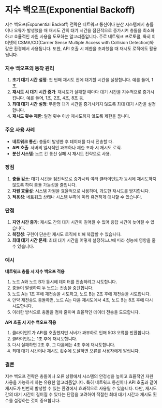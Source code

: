 # 지수 백오프(Exponential Backoff)

지수 백오프(Exponential Backoff) 전략은 네트워크 통신이나 분산 시스템에서 충돌이나 오류가 발생했을 때 재시도 간의 대기 시간을 점진적으로 증가시켜 충돌을 최소화하고 효율적인 자원 사용을 도모하는 알고리즘입니다. 주로 네트워크 프로토콜, 특히 이더넷의 CSMA/CD(Carrier Sense Multiple Access with Collision Detection)와 같은 환경에서 사용됩니다. 또한, API 호출 시 제한을 초과했을 때 재시도 로직에도 활용됩니다.

### 지수 백오프의 동작 원리

1. **초기 대기 시간 설정**: 첫 번째 재시도 전에 대기할 시간을 설정합니다. 예를 들어, 1초.
2. **재시도 시 대기 시간 증가**: 재시도가 실패할 때마다 대기 시간을 지수적으로 증가시킵니다. 예를 들어, 1초, 2초, 4초, 8초 등.
3. **최대 대기 시간 설정**: 무한정 대기 시간을 증가시키지 않도록 최대 대기 시간을 설정합니다.
4. **재시도 횟수 제한**: 일정 횟수 이상 재시도하지 않도록 제한을 둡니다.

### 주요 사용 사례

- **네트워크 통신**: 충돌이 발생한 후 데이터를 다시 전송할 때.
- **API 호출**: 서버의 일시적인 과부하나 제한 초과 시 재시도 로직.
- **분산 시스템**: 노드 간 통신 실패 시 재시도 전략으로 사용.

### 장점

1. **충돌 감소**: 대기 시간을 점진적으로 증가시켜 여러 클라이언트가 동시에 재시도하지 않도록 하여 충돌 가능성을 줄입니다.
2. **자원 효율성**: 시스템 자원을 효율적으로 사용하며, 과도한 재시도를 방지합니다.
3. **적응성**: 네트워크 상태나 시스템 부하에 따라 유연하게 대처할 수 있습니다.

### 단점

1. **지연 시간 증가**: 재시도 간의 대기 시간이 길어질 수 있어 응답 시간이 늦어질 수 있습니다.
2. **복잡성**: 구현이 단순한 재시도 로직에 비해 복잡할 수 있습니다.
3. **최대 대기 시간 문제**: 최대 대기 시간을 어떻게 설정하느냐에 따라 성능에 영향을 줄 수 있습니다.

### 예시

**네트워크 충돌 시 지수 백오프 적용**

1. 노드 A와 노드 B가 동시에 데이터를 전송하려고 시도합니다.
2. 충돌이 발생하여 두 노드는 전송을 중단합니다.
3. 노드 A는 1초 후에 재전송을 시도하고, 노드 B는 2초 후에 재전송을 시도합니다.
4. 만약 재전송도 충돌하면, 노드 A는 다음 재시도에서 4초, 노드 B는 8초 후에 다시 시도합니다.
5. 이러한 방식으로 충돌을 점차 줄이며 효율적인 데이터 전송을 도모합니다.

**API 호출 시 지수 백오프 적용**

1. 클라이언트가 API를 호출했지만 서버가 과부하로 인해 503 오류를 반환합니다.
2. 클라이언트는 1초 후에 재시도합니다.
3. 다시 실패하면 2초 후, 그 다음에는 4초 후에 재시도합니다.
4. 최대 대기 시간이나 재시도 횟수에 도달하면 오류를 사용자에게 알립니다.

### 결론

지수 백오프 전략은 충돌이나 오류 상황에서 시스템의 안정성을 높이고 효율적인 자원 사용을 가능하게 하는 유용한 알고리즘입니다. 특히 네트워크 통신이나 API 호출과 같이 재시도가 빈번히 발생할 수 있는 환경에서 효과적으로 사용될 수 있습니다. 다만, 재시도 간의 대기 시간이 길어질 수 있다는 단점을 고려하여 적절한 최대 대기 시간과 재시도 횟수를 설정하는 것이 중요합니다.